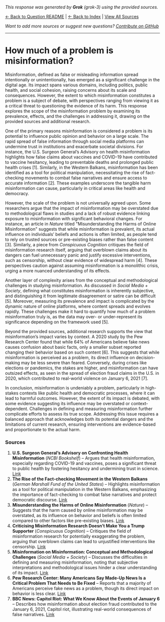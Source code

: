 <!-- 
Generated by: grok
Model: grok-3
Prompt type: sources
Generated at: 2025-06-13T09:41:16.632618
-->

*This response was generated by **Grok** (grok-3) using the provided sources.*

[← Back to Question README](README.md) | [← Back to Index](../README.md) | [View All Sources](../allsources.md)

*Want to add more sources or suggest new questions? [Contribute on GitHub](https://github.com/justinwest/SuggestedSources)*

---

# How much of a problem is misinformation?

Misinformation, defined as false or misleading information spread intentionally or unintentionally, has emerged as a significant challenge in the digital age. Its impact spans various domains, including politics, public health, and social cohesion, raising concerns about its scale and consequences. However, the extent to which misinformation constitutes a problem is a subject of debate, with perspectives ranging from viewing it as a critical threat to questioning the evidence of its harm. This response explores the scope of the misinformation problem by examining its prevalence, effects, and the challenges in addressing it, drawing on the provided sources and additional research.

One of the primary reasons misinformation is considered a problem is its potential to influence public opinion and behavior on a large scale. The rapid spread of false information through social media platforms can undermine trust in institutions and exacerbate societal divisions. For instance, the U.S. Surgeon General’s Advisory on health misinformation highlights how false claims about vaccines and COVID-19 have contributed to vaccine hesitancy, leading to preventable deaths and prolonged public health crises [1]. Similarly, in the Western Balkans, misinformation has been identified as a tool for political manipulation, necessitating the rise of fact-checking movements to combat false narratives and ensure access to accurate information [2]. These examples underscore the tangible harm misinformation can cause, particularly in critical areas like health and democracy.

However, the scale of the problem is not universally agreed upon. Some researchers argue that the impact of misinformation may be overstated due to methodological flaws in studies and a lack of robust evidence linking exposure to misinformation with significant behavioral changes. For instance, an article in *Nature* titled "Misunderstanding the Harms of Online Misinformation" suggests that while misinformation is prevalent, its actual influence on individuals’ beliefs and actions is often limited, as people tend to rely on trusted sources or pre-existing biases rather than false content [3]. Similarly, a piece from *Conspicuous Cognition* critiques the field of misinformation research itself, arguing that overblown claims about its dangers can fuel unnecessary panic and justify excessive interventions, such as censorship, without clear evidence of widespread harm [4]. These perspectives caution against assuming misinformation is a monolithic crisis, urging a more nuanced understanding of its effects.

Another layer of complexity arises from the conceptual and methodological challenges in studying misinformation. As discussed in *Social Media + Society*, defining what constitutes misinformation is inherently subjective, and distinguishing it from legitimate disagreement or satire can be difficult [5]. Moreover, measuring its prevalence and impact is complicated by the dynamic nature of online platforms, where content spreads and evolves rapidly. These challenges make it hard to quantify how much of a problem misinformation truly is, as the data may over- or under-represent its significance depending on the framework used [5].

Beyond the provided sources, additional research supports the view that misinformation’s impact varies by context. A 2020 study by the Pew Research Center found that while 64% of Americans believe fake news causes confusion about basic facts, only a smaller subset reported changing their behavior based on such content [6]. This suggests that while misinformation is perceived as a problem, its direct influence on decision-making may be less severe than feared. Conversely, during crises like elections or pandemics, the stakes are higher, and misinformation can have outsized effects, as seen in the spread of election fraud claims in the U.S. in 2020, which contributed to real-world violence on January 6, 2021 [7].

In conclusion, misinformation is undeniably a problem, particularly in high-stakes contexts like public health and democratic processes, where it can lead to harmful outcomes. However, the extent of its impact is debated, with some evidence suggesting its influence may be overstated or context-dependent. Challenges in defining and measuring misinformation further complicate efforts to assess its true scope. Addressing this issue requires a balanced approach that acknowledges both its potential dangers and the limitations of current research, ensuring interventions are evidence-based and proportionate to the actual harm.

### Sources
1. **U.S. Surgeon General’s Advisory on Confronting Health Misinformation** (*NCBI Bookshelf*) – Argues that health misinformation, especially regarding COVID-19 and vaccines, poses a significant threat to public health by fostering hesitancy and undermining trust in science. [Link](https://www.ncbi.nlm.nih.gov/books/NBK572171/)
2. **The Rise of the Fact-checking Movement in the Western Balkans** (*German Marshall Fund of the United States*) – Highlights misinformation as a tool for political manipulation in the Western Balkans, emphasizing the importance of fact-checking to combat false narratives and protect democratic discourse. [Link](https://www.gmfus.org/event/rise-fact-checking-movement-ensuring-truth-heard-western-balkans)
3. **Misunderstanding the Harms of Online Misinformation** (*Nature*) – Suggests that the harm caused by online misinformation may be overstated, as its influence on behavior and beliefs is often limited compared to other factors like pre-existing biases. [Link](https://www.nature.com/articles/s41586-024-07417-w)
4. **Criticising Misinformation Research Doesn’t Make You a Trump Supporter** (*Conspicuous Cognition*) – Critiques the field of misinformation research for potentially exaggerating the problem, arguing that overblown claims can lead to unjustified interventions like censorship. [Link](https://www.conspicuouscognition.com/p/criticising-misinformation-research)
5. **Misinformation on Misinformation: Conceptual and Methodological Challenges** (*Social Media + Society*) – Discusses the difficulties in defining and measuring misinformation, noting that subjective interpretations and methodological issues hinder a clear understanding of its impact. [Link](https://journals.sagepub.com/doi/full/10.1177/20563051221150412)
6. **Pew Research Center: Many Americans Say Made-Up News Is a Critical Problem That Needs to Be Fixed** – Reports that a majority of Americans perceive fake news as a problem, though its direct impact on behavior is less clear. [Link](https://www.pewresearch.org/journalism/2020/06/29/many-americans-say-made-up-news-is-a-critical-problem-that-needs-to-be-fixed/)
7. **BBC News: Capitol Riot: What We Know About the Events of January 6** – Describes how misinformation about election fraud contributed to the January 6, 2021, Capitol riot, illustrating real-world consequences of false narratives. [Link](https://www.bbc.com/news/world-us-canada-55640437)